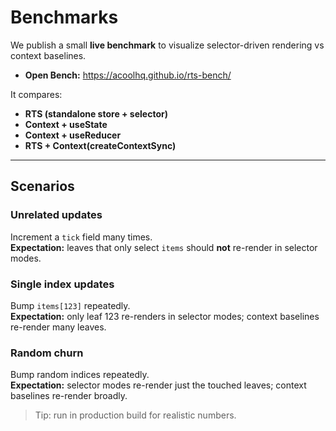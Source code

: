 # Benchmarks

We publish a small **live benchmark** to visualize selector-driven rendering vs context baselines.

- **Open Bench:** <https://acoolhq.github.io/rts-bench/>

It compares:

- **RTS (standalone store + selector)**
- **Context + useState**
- **Context + useReducer**
- **RTS + Context(createContextSync)**

---

## Scenarios

### Unrelated updates
Increment a `tick` field many times.  
**Expectation:** leaves that only select `items` should **not** re-render in selector modes.

### Single index updates
Bump `items[123]` repeatedly.  
**Expectation:** only leaf 123 re-renders in selector modes; context baselines re-render many leaves.

### Random churn
Bump random indices repeatedly.  
**Expectation:** selector modes re-render just the touched leaves; context baselines re-render broadly.

> Tip: run in production build for realistic numbers.
